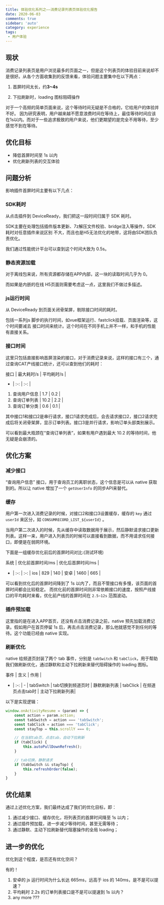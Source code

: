 ```yaml
---
title: 体验优化系列之——消费记录列表页体验优化报告
date: 2020-06-03
comments: true
sidebar: 'auto'
category: experience
tags:
 - 用户体验
---
```


## 现状

消费记录列表页是用户浏览最多的页面之一，但是这个列表页的体验目前来说却不是很好。从各个方面收集到的反馈来看，体验问题主要集中在以下两点：

1. 首屏时间太长，约**3~4s**

2. 下拉刷新时，loading 图标阻碍操作

对于一个高频的简单页面来说，这个等待时间无疑是不合格的，它给用户的体验并不好。
因为研究表明，用户越来越不愿意浪费时间在等待上，最佳等待时间应该在1s以内。而对于一些追求极致的用户来说，他们更期望的是完全不用等待，至少感觉不到在等待。

## 优化目标

* 降低首屏时间至 1s 以内
* 优化刷新列表的交互体验

## 问题分析

影响插件首屏时间主要有以下几点：

### SDK耗时

从点击插件到 DeviceReady，我们把这一段时间归属于 SDK 耗时。

SDK主要在处理包括插件版本更新、7z解压文件校验、bridge注入等操作，SDK 耗时对任意插件来说区别
不大，而且也是H5无法优化的地带，这将由SDK团队负责优化。

我们通过性能统计平台可以查到这个时间大致为 0.5s。

### 静态资源加载

对于离线包来说，所有资源都存储在APP内部，这一块的读取时间几乎为 0。

而如果是内嵌的在线 H5页面则需要考虑这一点，这里我们不做过多描述。

### js运行时间

从 DeviceReady 到页面关闭骨架屏，剔除接口时间的耗时。

包括一系列js 脚步的执行时间，如vue框架运行、fastclick挂载、页面渲染等，这个时间要减去
接口时间来统计。这个时间在不同手机上并不一样，和手机的性能有直接关系。

### 接口时间

这里只包括直接影响首屏渲染的接口，对于消费记录来说，这样的接口有三个，通过查询CAT产线接口统计，还可以查到他们的耗时：

接口 | 最大耗时/s | 平均耗时/s |
- | :-: | :-: |
1. 查询用户信息 | 1.7 | 0.2 |
2. 查询订单列表 | 10.2 | 2.2 |
3. 查询订单分类 | 0.6 | 0.1 |

其中接口1和接口2是串行请求，接口1请求完成后，会去请求接口2，接口2请求完成后将关闭骨架屏，显示订单列表。接口3是并行请求，影响订单头部类别展示。

可以看到最大瓶颈在“查询订单列表”，如果有用户遇到最大 10.2 的等待时间，他无疑是会崩溃的。

## 优化方案

### 减少接口

“查询用户信息” 接口，用于查询员工的离职状态，这个信息是可以从 native 获取到的。所以让 native 增加了一个 `getUserInfo` 的同步API来替代。

### 缓存

用户第一次进入消费记录的时候，对接口2和接口3设置缓存，缓存的 `key` 通过 `userId` 来区分，如
`CONSUMRECORD_LIST_${userId}` 。

当用户第二次进入的时候，先从缓存中读取数据用于展示，然后静默请求接口更新列表。这样一来，用户进入列表页的时候可以直接看到数据，而不用请求任何接口，即便是在弱网环境。

下面是一组缓存优化前后的首屏时间对比:(测试环境)

系统 | 优化前首屏时间/ms | 优化后首屏时间/ms |
- | :-: | :-: |
ios | 829 | 140 |
安卓 | 1460 | 665 |

可以看到优化后的首屏时间降到了 1s 以内了，而且不管接口有多慢，该页面的首屏时间都会比较稳定。
而优化前的首屏时间则非常依赖接口的速度，按照产线接口的平均耗时来看，优化前产线的首屏时间在 `2.5~12s` 范围波动。

### 插件预加载

这里指的是在进入APP首页，还没有点击消费记录之前，native 预先加载消费记录。假如用户在首页停留 1s 后，再去点击消费记录，那么他就感觉不到任何的等待。这个功能已经由 native 实现。

### 刷新优化

native 给频道页封装了两个 tab 事件，分别是 `tabSwitch` 和 `tabClick`，用于帮助我们做刷新优化，通过静默和主动下拉刷新来替代阻碍操作的 loading 图标。

事件 | 含义 |  作用 |
- | :-: | - |
tabSwitch | tab切换到频道页时 |  静默刷新列表   |
tabClick | 在频道页点击tab时 |  主动下拉刷新列表|

以下是实现逻辑：

```js
window.onActivityResume = (param) => {
	const action = param.action;
	const tabSwitch = action === 'tabSwitch';
	const tabClick = action === 'tabClick';
	const stayTop = this.scrollY === 0;

	// 在当前tab页，点击tab，自动下拉刷新
	if (tabClick) {
		this.autoPullDownRefresh();
	}

	// tab切换，静默请求
	if (tabSwitch && stayTop) {
		this.refreshOrder(false);
	}
}
```

## 优化结果

通过上述优化方案，我们最终达成了我们的优化目标，即：

1. 通过减少接口、缓存优化，将列表页的首屏时间降至 1s 以内；
2. 通过插件预加载，进一步减少等待时间，甚至无需等待；
3. 通过静默、主动下拉刷新替代阻塞操作的全局 loading；

## 进一步的优化

优化到这个程度，是否还有优化空间？

有的！

1. 安卓的 js 运行时间为什么长达 665ms，远高于 ios 的 140ms，是不是可以提速？
2. 平均耗时 2.2s 的订单列表接口是不是可以提速到 1s 以内？
3. any more ???

